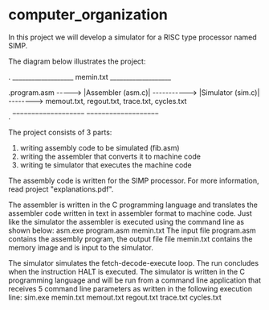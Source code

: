 # computer_organization
In this project we will develop a simulator for a RISC type processor named SIMP.

The diagram below illustrates the project:

.                      ___________________   memin.txt      ___________________

.program.asm  ----->  |Assembler (asm.c)|  ----------->    |Simulator (sim.c)|  --------> memout.txt, regout.txt, trace.txt, cycles.txt

.                      ‾‾‾‾‾‾‾‾‾‾‾‾‾‾‾‾‾‾‾                  ‾‾‾‾‾‾‾‾‾‾‾‾‾‾‾‾‾‾‾

The project consists of 3 parts:
1. writing assembly code to be simulated (fib.asm)
2. writing the assembler that converts it to machine code
3. writing te simulator that executes the machine code

The assembly code is written for the SIMP processor. For more information, read project "explanations.pdf".

The assembler is written in the C programming language and translates the assembler code written in text in assembler format to machine code.
Just like the simulator the assembler is executed using the command line as shown below:
asm.exe program.asm memin.txt
The input file program.asm contains the assembly program, the output file file memin.txt contains the memory image and is input to the simulator.

The simulator simulates the fetch-decode-execute loop. The run concludes when the instruction HALT is executed.
The simulator is written in the C programming language and will be run from a command line application that receives 5 command line parameters as written in the following execution line:
sim.exe memin.txt memout.txt regout.txt trace.txt cycles.txt


